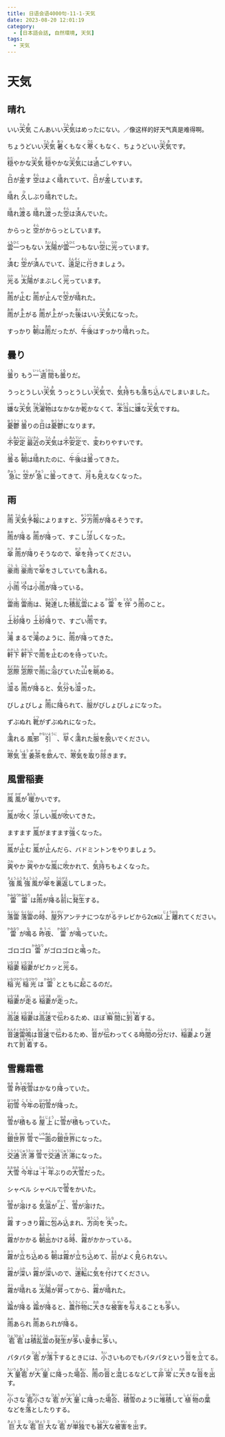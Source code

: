 ```yaml
---
title: 日语会语4000句-11-1-天気
date: 2023-08-20 12:01:19
category:
  - [日本語会話, 自然環境, 天気]
tags:
  - 天気
---
```


# 天気

## 晴れ

<ruby>いい<rt></rt>天<rt>てん</rt>気<rt>き</rt></ruby>
<ruby>こんあいい<rt></rt>天<rt>てん</rt>気<rt>き</rt>はめったにない。／像这样的好天气真是难得啊。</ruby>

<ruby>ちょうどいい<rt></rt>天<rt>てん</rt>気<rt>き</rt></ruby>
<ruby>暑<rt>あつ</rt>くもなく<rt></rt>寒<rt>さむ</rt>くもなく、ちょうどいい<rt></rt>天<rt>てん</rt>気<rt>き</rt>です。</ruby>

<ruby>穏<rt>おだ</rt>やかな<rt></rt>天<rt>てん</rt>気<rt>き</rt></ruby>
<ruby>穏<rt>おだ</rt>やかな<rt></rt>天<rt>てん</rt>気<rt>き</rt>には<rt></rt>過<rt>す</rt>ごしやすい。</ruby>

<ruby>日<rt>ひ</rt>が<rt></rt>差<rt>さ</rt>す</ruby>
<ruby>空<rt>そら</rt>はよく<rt></rt>晴<rt>は</rt>れていて、<rt></rt>日<rt>ひ</rt>が<rt></rt>差<rt>さ</rt>しています。</ruby>

<ruby>晴<rt>は</rt>れ</ruby>
<ruby>久<rt>ひ</rt>しぶり<rt></rt>晴<rt>は</rt>れでした。</ruby>

<ruby>晴<rt>は</rt>れ<rt></rt>渡<rt>わた</rt>る</ruby>
<ruby>晴<rt>は</rt>れ<rt></rt>渡<rt>わた</rt>った<rt></rt>空<rt>そら</rt>は<rt></rt>済<rt>す</rt>んでいた。</ruby>

<ruby>からっと</ruby>
<ruby>空<rt>そら</rt>がからっとしています。</ruby>

<ruby>雲<rt>くも</rt>一<rt>ひと</rt>つもない</ruby>
<ruby>太<rt>たい</rt>陽<rt>よう</rt>が<rt></rt>雲<rt>くも</rt>一<rt>ひと</rt>つもない<rt></rt>空<rt>そら</rt>に<rt></rt>光<rt>ひか</rt>っています。</ruby>

<ruby>済<rt>す</rt>む</ruby>
<ruby>空<rt>そら</rt>が<rt></rt>済<rt>す</rt>んでいて、<rt></rt>遠<rt>えん</rt>足<rt>そく</rt>に<rt></rt>行<rt>い</rt>きましょう。</ruby>

<ruby>光<rt>ひか</rt>る</ruby>
<ruby>太<rt>たい</rt>陽<rt>よう</rt>がまぶしく<rt></rt>光<rt>ひか</rt>っています。</ruby>

<ruby>雨<rt>あめ</rt>が<rt></rt>止<rt>や</rt>む</ruby>
<ruby>雨<rt>あめ</rt>が<rt></rt>止<rt>や</rt>んで<rt></rt>空<rt>そら</rt>が<rt></rt>晴<rt>は</rt>れた。</ruby>

<ruby>雨<rt>あめ</rt>が<rt></rt>上<rt>あ</rt>がる</ruby>
<ruby>雨<rt>あめ</rt>が<rt></rt>上<rt>あ</rt>がった<rt></rt>後<rt>あと</rt>はいい<rt></rt>天<rt>てん</rt>気<rt>き</rt>になった。</ruby>

<ruby>すっかり</ruby>
<ruby>朝<rt>あさ</rt>は<rt></rt>雨<rt>あめ</rt>だったが、<rt></rt>午<rt>ご</rt>後<rt>ご</rt>はすっかり<rt></rt>晴<rt>は</rt>れった。</ruby>

## 曇り

<ruby>曇<rt>くも</rt>り</ruby>
<ruby>もう<rt></rt>一<rt>いっ</rt>週<rt>しゅう</rt>間<rt>かん</rt>も<rt></rt>曇<rt>くも</rt>りだ。</ruby>

<ruby>うっとうしい<rt></rt>天<rt>てん</rt>気<rt>き</rt></ruby>
<ruby>うっとうしい<rt></rt>天<rt>てん</rt>気<rt>き</rt>で、<rt></rt>気<rt>き</rt>持<rt>も</rt>ちも<rt></rt>落<rt>お</rt>ち<rt></rt>込<rt>こ</rt>んでしまいました。</ruby>

<ruby>嫌<rt>いや</rt>な<rt></rt>天<rt>てん</rt>気<rt>き</rt></ruby>
<ruby>洗<rt>せん</rt>濯<rt>たく</rt>物<rt>もの</rt>はなかなか<rt></rt>乾<rt>かわ</rt>かなくて、<rt></rt>本<rt>ほん</rt>当<rt>とう</rt>に<rt></rt>嫌<rt>いや</rt>な<rt></rt>天<rt>てん</rt>気<rt>き</rt>ですね。</ruby>

<ruby>憂<rt>ゆう</rt>鬱<rt>うつ</rt></ruby>
<ruby>曇<rt>くも</rt>りの<rt></rt>日<rt>ひ</rt>は<rt></rt>憂<rt>ゆう</rt>鬱<rt>うつ</rt>になります。</ruby>

<ruby>不<rt>ふ</rt>安<rt>あん</rt>定<rt>てい</rt></ruby>
<ruby>最<rt>さい</rt>近<rt>きん</rt>の<rt></rt>天<rt>てん</rt>気<rt>き</rt>は<rt></rt>不<rt>ふ</rt>安<rt>あん</rt>定<rt>てい</rt>で、<rt></rt>変<rt>か</rt>わりやすいです。</ruby>

<ruby>曇<rt>くも</rt>る</ruby>
<ruby>朝<rt>あさ</rt>は<rt></rt>晴<rt>は</rt>れたのに、<rt></rt>午<rt>ご</rt>後<rt>ご</rt>は<rt></rt>曇<rt>くも</rt>ってきた。</ruby>

<ruby>急<rt>きゅう</rt>に</ruby>
<ruby>空<rt>そら</rt>が<rt></rt>急<rt>きゅう</rt>に<rt></rt>曇<rt>くも</rt>ってきて、<rt></rt>月<rt>つき</rt>も<rt></rt>見<rt>み</rt>えなくなった。</ruby>

## 雨

<ruby>雨<rt>あめ</rt></ruby>
<ruby>天<rt>てん</rt>気<rt>き</rt>予<rt>よ</rt>報<rt>ほう</rt>によりますと、<rt></rt>夕<rt>ゆう</rt>方<rt>がた</rt>雨<rt>あめ</rt>が<rt></rt>降<rt>ふ</rt>るそうです。</ruby>

<ruby>雨<rt>あめ</rt>が<rt></rt>降<rt>ふ</rt>る</ruby>
<ruby>雨<rt>あめ</rt>が<rt></rt>降<rt>ふ</rt>って、すこし<rt></rt>涼<rt>すず</rt>しくなった。</ruby>

<ruby>傘<rt>かさ</rt></ruby>
<ruby>雨<rt>あめ</rt>が<rt></rt>降<rt>ふ</rt>りそうなので、<rt></rt>傘<rt>かさ</rt>を<rt></rt>持<rt>も</rt>ってください。</ruby>

<ruby>豪<rt>ごう</rt>雨<rt>う</rt></ruby>
<ruby>豪<rt>ごう</rt>雨<rt>う</rt>で<rt></rt>傘<rt>かさ</rt>をさしていても<rt></rt>濡<rt>ぬ</rt>れる。</ruby>

<ruby>小<rt>こ</rt>雨<rt>さめ</rt></ruby>
<ruby>今<rt>いま</rt>は<rt></rt>小<rt>こ</rt>雨<rt>さめ</rt>が<rt></rt>降<rt>ふ</rt>っている。</ruby>

<ruby>雷<rt>らい</rt>雨<rt>う</rt></ruby>
<ruby>雷<rt>らい</rt>雨<rt>う</rt>は、<rt></rt>発<rt>はっ</rt>達<rt>たつ</rt>した<rt></rt>積<rt>せき</rt>乱<rt>らん</rt>雲<rt>うん</rt>による<rt></rt>雷<rt>かみなり</rt>を<rt></rt>伴<rt>ともな</rt>う<rt></rt>雨<rt>あめ</rt>のこと。</ruby>

<ruby>土<rt>ど</rt>砂<rt>しゃ</rt>降<rt>ぶ</rt>り</ruby>
<ruby>土<rt>ど</rt>砂<rt>しゃ</rt>降<rt>ぶ</rt>りで、すごい<rt></rt>雨<rt>あめ</rt>です。</ruby>

<ruby>滝<rt>たき</rt></ruby>
<ruby>まるで<rt></rt>滝<rt>たき</rt>のように、<rt></rt>雨<rt>あめ</rt>が<rt></rt>降<rt>ふ</rt>ってきた。</ruby>

<ruby>軒<rt>のき</rt>下<rt>した</rt></ruby>
<ruby>軒<rt>のき</rt>下<rt>した</rt>で<rt></rt>雨<rt>あめ</rt>を<rt></rt>止<rt>や</rt>むのを<rt></rt>待<rt>ま</rt>っていた。</ruby>

<ruby>窓<rt>まど</rt>際<rt>ぎわ</rt></ruby>
<ruby>窓<rt>まど</rt>際<rt>ぎわ</rt>で<rt></rt>雨<rt>あめ</rt>に<rt></rt>浴<rt>あ</rt>びていた<rt></rt>山<rt>やま</rt>を<rt></rt>眺<rt>なが</rt>める。</ruby>

<ruby>湿<rt>しめ</rt>る</ruby>
<ruby>雨<rt>あめ</rt>が<rt></rt>降<rt>ふ</rt>ると、<rt></rt>気<rt>き</rt>分<rt>ぶん</rt>も<rt></rt>湿<rt>しめ</rt>った。</ruby>

<ruby>びしょびしょ</ruby>
<ruby>雨<rt>あめ</rt>に<rt></rt>降<rt>ふ</rt>られて、<rt></rt>服<rt>ふく</rt>がびしょびしょになった。</ruby>

<ruby>ずぶぬれ</ruby>
<ruby>靴<rt>くつ</rt>がずぶぬれになった。</ruby>

<ruby>濡<rt>ぬ</rt>れる</ruby>
<ruby>風邪<rt>を</rt>引<rt>かないように</rt>、<rt></rt>早<rt>はや</rt>く<rt></rt>濡<rt>ぬ</rt>れた<rt></rt>服<rt>ふく</rt>を<rt></rt>脱<rt>ぬ</rt>いでください。</ruby>

<ruby>寒<rt>かん</rt>気<rt>き</rt></ruby>
<ruby>生<rt>しょう</rt>姜<rt>が</rt>茶<rt>ちゃ</rt>を<rt></rt>飲<rt>の</rt>んで、<rt></rt>寒<rt>かん</rt>気<rt>き</rt>を<rt></rt>取<rt>と</rt>り<rt></rt>除<rt>のぞ</rt>きます。</ruby>

## 風雷稲妻

<ruby>風<rt>かぜ</rt></ruby>
<ruby>風<rt>かぜ</rt>が<rt></rt>暖<rt>あたた</rt>かいです。</ruby>

<ruby>風<rt>かぜ</rt>が<rt></rt>吹<rt>ふ</rt>く</ruby>
<ruby>涼<rt>すず</rt>しい<rt></rt>風<rt>かぜ</rt>が<rt></rt>吹<rt>ふ</rt>いてきた。</ruby>

<ruby>ますます</ruby>
<ruby>風<rt>かぜ</rt>がますます<rt></rt>強<rt>つよ</rt>くなった。</ruby>

<ruby>風<rt>かぜ</rt>が<rt></rt>止<rt>や</rt>む</ruby>
<ruby>風<rt>かぜ</rt>が<rt></rt>止<rt>や</rt>んだら、バドミントンをやりましょう。</ruby>

<ruby>爽<rt>さわ</rt>やか</ruby>
<ruby>爽<rt>さわ</rt>やかな<rt></rt>風<rt>かぜ</rt>に<rt></rt>吹<rt>ふ</rt>かれて、<rt></rt>気<rt>き</rt>持<rt>も</rt>ちもよくなった。</ruby>

<ruby>強<rt>きょう</rt>風<rt>ふう</rt></ruby>
<ruby>強<rt>きょう</rt>風<rt>ふう</rt>が<rt></rt>傘<rt>かさ</rt>を<rt></rt>裏<rt>うら</rt>返<rt>がえ</rt>してしまった。</ruby>

<ruby>雷<rt>かみなり</rt></ruby>
<ruby>雷<rt>かみなり</rt>は<rt></rt>雨<rt>あめ</rt>が<rt></rt>降<rt>ふ</rt>る<rt></rt>前<rt>まえ</rt>に<rt></rt>発<rt>はっ</rt>生<rt>せい</rt>する。</ruby>

<ruby>落<rt>らく</rt>雷<rt>らい</rt></ruby>
<ruby>落<rt>らく</rt>雷<rt>らい</rt>の<rt></rt>時<rt>とき</rt>、<rt></rt>屋<rt>おく</rt>外<rt>がい</rt>アンテナにつながるテレビから2㎝以<rt>い</rt>上<rt>じょう</rt>離<rt>はな</rt>れてください。</ruby>

<ruby>雷<rt>かみなり</rt>が<rt></rt>鳴<rt>な</rt>る</ruby>
<ruby>昨夜<rt>ゆうべ</rt>、<rt></rt>雷<rt>かみなり</rt>が<rt></rt>鳴<rt>な</rt>っていた。</ruby>

<ruby>ゴロゴロ</ruby>
<ruby>雷<rt>かみなり</rt>がゴロゴロと<rt></rt>鳴<rt>な</rt>った。</ruby>

<ruby>稲<rt>いな</rt>妻<rt>づま</rt></ruby>
<ruby>稲<rt>いな</rt>妻<rt>づま</rt>がピカッと<rt></rt>光<rt>ひか</rt>る。</ruby>

<ruby>稲<rt>いな</rt>光<rt>びかり</rt></ruby>
<ruby>稲<rt>いな</rt>光<rt>びかり</rt>は<rt></rt>雷<rt>かみなり</rt>とともに<rt></rt>起<rt>お</rt>こるのだ。</ruby>

<ruby>稲<rt>いな</rt>妻<rt>づま</rt>が<rt></rt>走<rt>はし</rt>る</ruby>
<ruby>稲<rt>いな</rt>妻<rt>づま</rt>が<rt></rt>走<rt>はし</rt>った。</ruby>

<ruby>高<rt>こう</rt>速<rt>そく</rt></ruby>
<ruby>稲<rt>いな</rt>妻<rt>づま</rt>は<rt></rt>高<rt>こう</rt>速<rt>そく</rt>で<rt></rt>伝<rt>つた</rt>わるため、ほぼ<rt></rt>瞬<rt>しゅん</rt>間<rt>かん</rt>に<rt></rt>到<rt>とう</rt>着<rt>ちゃく</rt>する。</ruby>

<ruby>音<rt>おん</rt>速<rt>そく</rt></ruby>
<ruby>雷<rt>かみ</rt>鳴<rt>なり</rt>は<rt></rt>音<rt>おん</rt>速<rt>そく</rt>で<rt></rt>伝<rt>つた</rt>わるため、<rt></rt>音<rt>おと</rt>が<rt></rt>伝<rt>つた</rt>わってくる<rt></rt>時<rt>じ</rt>間<rt>かん</rt>の<rt></rt>分<rt>ぶん</rt>だけ、<rt></rt>稲<rt>いな</rt>妻<rt>づま</rt>より<rt></rt>遅<rt>おく</rt>れて<rt></rt>到<rt>とう</rt>着<rt>ちゃく</rt>する。</ruby>

## 雪霧霜雹

<ruby>雪<rt>ゆき</rt></ruby>
<ruby>昨夜<rt>ゆうべ</rt>雪<rt>ゆき</rt>はかなり<rt></rt>降<rt>ふ</rt>っていた。</ruby>

<ruby>初<rt>はつ</rt>雪<rt>ゆき</rt></ruby>
<ruby>今年<rt>ことし</rt>の<rt></rt>初<rt>はつ</rt>雪<rt>ゆき</rt>が<rt></rt>降<rt>ふ</rt>った。</ruby>

<ruby>雪<rt>ゆき</rt>が<rt></rt>積<rt>つ</rt>もる</ruby>
<ruby>屋<rt>おく</rt>上<rt>じょう</rt>に<rt></rt>雪<rt>ゆき</rt>が<rt></rt>積<rt>つ</rt>もっていた。</ruby>

<ruby>銀<rt>ぎん</rt>世<rt>せ</rt>界<rt>かい</rt></ruby>
<ruby>雪<rt>ゆき</rt>で<rt></rt>一<rt>いち</rt>面<rt>めん</rt>の<rt></rt>銀<rt>ぎん</rt>世<rt>せ</rt>界<rt>かい</rt>になった。</ruby>

<ruby>交<rt>こう</rt>通<rt>つう</rt>渋<rt>じゅう</rt>滞<rt>たい</rt></ruby>
<ruby>雪<rt>ゆき</rt>で<rt></rt>交<rt>こう</rt>通<rt>つう</rt>渋<rt>じゅう</rt>滞<rt>たい</rt>になった。</ruby>

<ruby>大<rt>おお</rt>雪<rt>ゆき</rt></ruby>
<ruby>今年<rt>ことし</rt>は<rt></rt>十<rt>じゅう</rt>年<rt>ねん</rt>ぶりの<rt></rt>大<rt>おお</rt>雪<rt>ゆき</rt>だった。</ruby>

<ruby>シャベル</ruby>
<ruby>シャベルで<rt></rt>雪<rt>ゆき</rt>をかいた。</ruby>

<ruby>雪<rt>ゆき</rt>が<rt></rt>溶<rt>と</rt>ける</ruby>
<ruby>気<rt>き</rt>温<rt>おん</rt>が<rt></rt>上<rt>がって</rt>、<rt></rt>雪<rt>ゆき</rt>が<rt></rt>溶<rt>と</rt>けた。</ruby>

<ruby>霧<rt>きり</rt></ruby>
<ruby>すっきり<rt></rt>霧<rt>きり</rt>に<rt></rt>包<rt>つつ</rt>み<rt></rt>込<rt>こ</rt>まれ、<rt></rt>方<rt>ほう</rt>向<rt>こう</rt>を<rt></rt>失<rt>うしな</rt>った。</ruby>

<ruby>霧<rt>きり</rt>がかかる</ruby>
<ruby>朝<rt>あさ</rt>出<rt>で</rt>かける<rt></rt>時<rt>とき</rt>、<rt></rt>霧<rt>きり</rt>がかかっている。</ruby>

<ruby>霧<rt>きり</rt>が<rt></rt>立<rt>た</rt>ち<rt></rt>込<rt>こ</rt>める</ruby>
<ruby>朝<rt>あさ</rt>は<rt></rt>霧<rt>きり</rt>が<rt></rt>立<rt>た</rt>ち<rt></rt>込<rt>こ</rt>めて、<rt></rt>前<rt>まえ</rt>がよく<rt></rt>見<rt>み</rt>られない。</ruby>

<ruby>霧<rt>きり</rt>が<rt></rt>深<rt>ふか</rt>い</ruby>
<ruby>霧<rt>きり</rt>が<rt></rt>深<rt>ふか</rt>いので、<rt></rt>運<rt>うん</rt>転<rt>てん</rt>に<rt></rt>気<rt>き</rt>を<rt></rt>付<rt>つ</rt>けてください。</ruby>

<ruby>霧<rt>きり</rt>が<rt></rt>晴<rt>は</rt>れる</ruby>
<ruby>太<rt>たい</rt>陽<rt>よう</rt>が<rt></rt>昇<rt>のぼ</rt>ってから、<rt></rt>霧<rt>きり</rt>が<rt></rt>晴<rt>は</rt>れた。</ruby>

<ruby>霜<rt>しも</rt>が<rt></rt>降<rt>ふ</rt>る</ruby>
<ruby>霜<rt>しも</rt>が<rt></rt>降<rt>ふ</rt>ると、<rt></rt>農<rt>もう</rt>作<rt>さく</rt>物<rt>ぶつ</rt>に<rt></rt>大<rt>おお</rt>きな<rt></rt>被<rt>ひ</rt>害<rt>がい</rt>を<rt></rt>与<rt>あた</rt>えることも<rt></rt>多<rt>おお</rt>い。</ruby>

<ruby>雨<rt>あめ</rt>あられ</ruby>
<ruby>雨<rt>あめ</rt>あられが<rt></rt>降<rt>ふ</rt>る。</ruby>

<ruby>雹<rt>ひょう</rt></ruby>
<ruby>雹<rt>ひょう</rt>は<rt></rt>積<rt>せき</rt>乱<rt>らん</rt>雲<rt>うん</rt>の<rt></rt>発<rt>はっ</rt>生<rt>せい</rt>が<rt></rt>多<rt>おお</rt>い<rt></rt>夏<rt>か</rt>季<rt>き</rt>に<rt></rt>多<rt>おお</rt>い。</ruby>

<ruby>パタパタ</ruby>
<ruby>雹<rt>ひょう</rt>が<rt></rt>落<rt>らっ</rt>下<rt>か</rt>するときには、<rt></rt>小<rt>ちい</rt>さいものでもパタパタという<rt></rt>音<rt>おと</rt>を<rt></rt>立<rt>た</rt>てる。</ruby>

<ruby>大<rt>たい</rt>量<rt>りょう</rt></ruby>
<ruby>雹<rt>ひょう</rt>が<rt></rt>大<rt>たい</rt>量<rt>りょう</rt>に<rt></rt>降<rt>ふ</rt>った<rt></rt>場<rt>ば</rt>合<rt>あい</rt>、<rt></rt>雨<rt>あめ</rt>の<rt></rt>音<rt>おと</rt>と<rt></rt>混<rt>ま</rt>じるなどして<rt></rt>非<rt>ひ</rt>常<rt>じょう</rt>に<rt></rt>大<rt>おお</rt>きな<rt></rt>音<rt>おと</rt>を<rt></rt>出<rt>だ</rt>す。</ruby>

<ruby>小<rt>ちい</rt>さな<rt></rt>雹<rt>ひょう</rt></ruby>
<ruby>小<rt>ちい</rt>さな<rt></rt>雹<rt>ひょう</rt>が<rt></rt>大<rt>たい</rt>量<rt>りょう</rt>に<rt></rt>降<rt>ふ</rt>った<rt></rt>場<rt>ば</rt>合<rt>あい</rt>、<rt></rt>積<rt>せき</rt>雪<rt>せつ</rt>のように<rt></rt>堆<rt>たい</rt>積<rt>せき</rt>して<rt></rt>植<rt>しょく</rt>物<rt>ぶつ</rt>の<rt></rt>葉<rt>は</rt>などを<rt></rt>落<rt>お</rt>としたりする。</ruby>

<ruby>巨<rt>きょう</rt>大<rt>だ</rt>な<rt></rt>雹<rt>ひょう</rt></ruby>
<ruby>巨<rt>きょう</rt>大<rt>だ</rt>な<rt></rt>雹<rt>ひょう</rt>が<rt></rt>単<rt>たん</rt>独<rt>どく</rt>でも<rt></rt>甚<rt>じん</rt>大<rt>だい</rt>な<rt></rt>被<rt>ひ</rt>害<rt>がい</rt>を<rt></rt>出<rt>だ</rt>す。</ruby>

